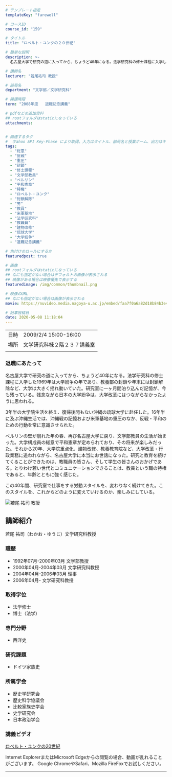 ```yaml
---
# テンプレート指定
templateKey: "farewell"

# コースID
course_id: "159"

# タイトル
title: "ロベルト・ユンクの２０世紀"

# 簡単な説明
description: >-
  名古屋大学で研究の道に入ってから、ちょうど40年になる。法学研究科の修士課程に入学した1969年は大学紛争の年であり、教養部の封鎖や年末には封鎖解除など、大学は大きく揺れ動いていた。研究室に一ヶ月間泊り込んだ記憶が、今も残っている。残念ながら日本の大学紛争は、大学改革にはつながらなかったように思われる。 3年半の大学院生活を終え、復帰後間もない沖縄の琉球大学に赴任した。16年半に及ぶ沖縄生 ....

# 講師名
lecturer: "若尾祐司 教授"

# 部局名
department: "文学部／文学研究科"

# 開講時限
term: "2008年度	退職記念講義"

# pdfなどの追加資料
## rootフォルダはstaticになっている
attachments:


# 関連するタグ
# （Yahoo API Key-Phase により取得。入力はタイトル、部局名と授業ホーム、出力はキーフレーズ（tags））
tags:
  - "総意"
  - "反戦"
  - "重圧"
  - "封鎖"
  - "修士課程"
  - "文学部教員"
  - "ベルリン"
  - "平和憲章"
  - "特権"
  - "ロベルト・ユンク"
  - "封鎖解除"
  - "労"
  - "教員"
  - "米軍基地"
  - "法学研究科"
  - "教職員"
  - "建物改修"
  - "琉球大学"
  - "大学紛争"
  - "退職記念講義"

# 色付けのロールにするか
featuredpost: true

# 画像
## rootフォルダはstaticになっている
## なにも指定がない場合はデフォルトの画像が表示される
## 映像がある場合は映像優先で表示する
featuredimage: /img/common/thumbnail.png

# 映像のURL
## なにも指定がない場合は画像が表示される
movie: https://nuvideo.media.nagoya-u.ac.jp/embed/faa7f0a6a82d18b84b3e42969612db405d5ec7af

# 記事投稿日
date: 2020-05-08 11:18:04
---
```


|   |   |
|---|---|
| 日時 | 2009/2/4  15:00-16:00 |
| 場所 | 文学研究科棟２階２３７講義室 |
|   |   |


### 退職にあたって

名古屋大学で研究の道に入ってから、ちょうど40年になる。法学研究科の修士課程に入学した1969年は大学紛争の年であり、教養部の封鎖や年末には封鎖解除など、大学は大きく揺れ動いていた。研究室に一ヶ月間泊り込んだ記憶が、今も残っている。残念ながら日本の大学紛争は、大学改革にはつながらなかったように思われる。

3年半の大学院生活を終え、復帰後間もない沖縄の琉球大学に赴任した。16年半に及ぶ沖縄生活では、沖縄戦の記憶および米軍基地の重圧のなか、反戦・平和のための行動を常に意識させられた。

ベルリンの壁が崩れた年の春、再び名古屋大学に戻り、文学部教員の生活が始まった。大学構成員の総意で平和憲章が定められており、その将来が楽しみだった。それから20年、大学院重点化、建物改修、教養教育院など、大学改革・行政業務に追われながら、名古屋大学に本当にお世話になった。研究と教育を続けてくることができたのは、教職員の皆さん、そして学生の皆さんのおかげである。とりわけ若い世代とコミュニケーションできることは、教員という職の特権であると、年齢とともに強く感じた。

この40年間、研究室で仕事をする労動スタイルを、変わりなく続けてきた。このスタイルを、これからどのように変えていけるのか、楽しみにしている。


![若尾 祐司 教授](https://ocw.nagoya-u.jp/files/159/wakao.jpg) 

## 講師紹介

若尾 祐司（わかお・ゆうじ）文学研究科教授

### 職歴

* 1992年07月-2000年03月 文学部教授
* 2000年04月-2004年03月 文学研究科教授
* 2004年04月-2006年03月 理事
* 2006年04月- 文学研究科教授

### 取得学位

* 法学修士
* 博士（法学）

### 専門分野

* 西洋史

### 研究課題

* ドイツ家族史

### 所属学会

* 歴史学研究会
* 歴史科学協議会
* 比較家族史学会
* 史学研究会
* 日本政治学会


### 講義ビデオ

[ロベルト・ユンクの20世紀](https://nuvideo.media.nagoya-u.ac.jp/embed/3e78b7e52ff92b5fcdf05cec3d527570c9baf043)

Internet ExplorerまたはMicrosoft Edgeからの閲覧の場合、動画が乱れることがございます。
Google ChromeやSafari、Mozilla FireFoxでお試しください。


-----